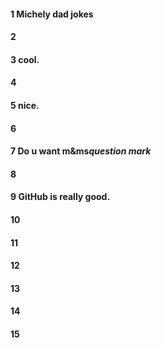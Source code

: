 #### 1 Michely dad jokes
#### 2
#### 3 cool.
#### 4
#### 5 nice.
#### 6
#### 7 Do u want m&ms*question mark*
#### 8
#### 9 GitHub is really good.
#### 10
#### 11
#### 12
#### 13
#### 14
#### 15